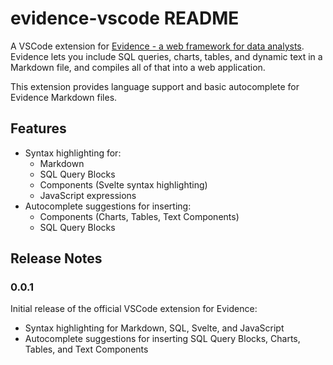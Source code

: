 # evidence-vscode README

A VSCode extension for [Evidence - a web framework for data analysts](https://evidence.dev). Evidence lets you include SQL queries, charts, tables, and dynamic text in a Markdown file, and compiles all of that into a web application.

This extension provides language support and basic autocomplete for Evidence Markdown files.

## Features

- Syntax highlighting for:
  - Markdown
  - SQL Query Blocks
  - Components (Svelte syntax highlighting)
  - JavaScript expressions
- Autocomplete suggestions for inserting:
  - Components (Charts, Tables, Text Components)
  - SQL Query Blocks

## Release Notes

### 0.0.1

Initial release of the official VSCode extension for Evidence:
- Syntax highlighting for Markdown, SQL, Svelte, and JavaScript
- Autocomplete suggestions for inserting SQL Query Blocks, Charts, Tables, and Text Components
